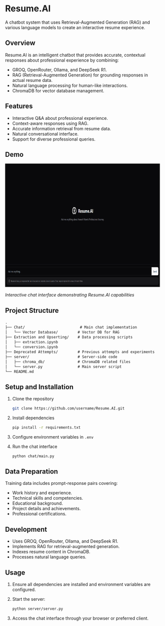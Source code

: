 # Resume.AI

A chatbot system that uses Retrieval-Augmented Generation (RAG) and various language models to create an interactive resume experience.

## Overview

Resume.AI is an intelligent chatbot that provides accurate, contextual responses about professional experience by combining:

- GROQ, OpenRouter, Ollama, and DeepSeek R1.
- RAG (Retrieval-Augmented Generation) for grounding responses in actual resume data.
- Natural language processing for human-like interactions.
- ChromaDB for vector database management.

## Features

- Interactive Q&A about professional experience.
- Context-aware responses using RAG.
- Accurate information retrieval from resume data.
- Natural conversational interface.
- Support for diverse professional queries.

## Demo

<img src="assets/image.png" alt="Resume AI Demo" width="700" height="400">

_Interactive chat interface demonstrating Resume.AI capabilities_

## Project Structure

```
.
├── Chat/                         # Main chat implementation
│   └── Vector Database/         # Vector DB for RAG
├── Extraction and Upserting/    # Data processing scripts
│   ├── extraction.ipynb
│   └── conversion.ipynb
├── Deprecated Attempts/         # Previous attempts and experiments
├── server/                      # Server-side code
│   ├── chroma_db/               # ChromaDB related files
│   └── server.py                # Main server script
└── README.md
```

## Setup and Installation

1. Clone the repository

   ```bash
   git clone https://github.com/username/Resume.AI.git
   ```

2. Install dependencies

   ```bash
   pip install -r requirements.txt
   ```

3. Configure environment variables in `.env`

4. Run the chat interface

   ```bash
   python chat/main.py
   ```

## Data Preparation

Training data includes prompt-response pairs covering:

- Work history and experience.
- Technical skills and competencies.
- Educational background.
- Project details and achievements.
- Professional certifications.

## Development

- Uses GROQ, OpenRouter, Ollama, and DeepSeek R1.
- Implements RAG for retrieval-augmented generation.
- Indexes resume content in ChromaDB.
- Processes natural language queries.

## Usage

1. Ensure all dependencies are installed and environment variables are configured.
2. Start the server:

   ```bash
   python server/server.py
   ```

3. Access the chat interface through your browser or preferred client.
